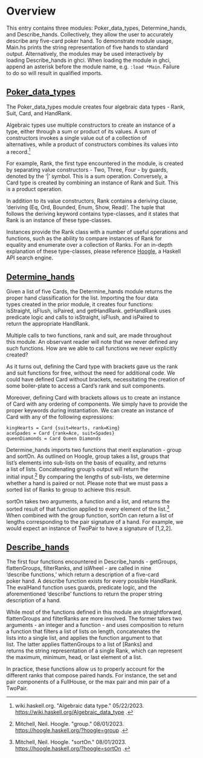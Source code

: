 # Overview<br/>
This entry contains three modules: Poker_data_types, Determine_hands,<br/>
and Describe_hands.  Collectively, they allow the user to accurately<br/>
describe any five-card poker hand.  To demonstrate module usage,<br/>
Main.hs prints the string representation of five hands to standard<br/>
output.  Alternatively, the modules may be used interactively by<br/>
loading Describe_hands in ghci.  When loading the module in ghci,<br/>
append an asterisk before the module name, e.g. `:load *Main`.  Failure<br/>
to do so will result in qualified imports.<br/>

## [Poker_data_types](./Poker_data_types.hs)<br/>
The Poker_data_types module creates four algebraic data types - Rank,<br/>
Suit, Card, and HandRank.  

Algebraic types use multiple constructors to create an instance of a<br/>
type, either through a sum or product of its values.  A sum of<br/>
constructors invokes a single value out of a collection of<br/>
alternatives, while a product of constructors combines its values into<br/>
a record.[^1]<br/>

For example, Rank, the first type encountered in the module, is created<br/>
by separating value constructors - Two, Three, Four - by guards,<br/>
denoted by the ‘|’ symbol.  This is a sum operation.  Conversely, a<br/>
Card type is created by combining an instance of Rank and Suit.  This<br/>
is a product operation.<br/>

In addition to its value constructors, Rank contains a deriving clause,<br/>
‘deriving (Eq, Ord, Bounded, Enum, Show, Read)’.  The tuple that<br/>
follows the deriving keyword contains type-classes, and it states that<br/>
Rank is an instance of these type-classes.<br/>

Instances provide the Rank class with a number of useful operations and<br/>
functions, such as the ability to compare instances of Rank for<br/>
equality and enumerate over a collection of Ranks.  For an in-depth<br/>
explanation of these type-classes, please reference [Hoogle](https://hoogle.haskell.org/), a Haskell<br/>
API search engine.<br/>

## [Determine_hands](./Determine_hands.hs)<br/>
Given a list of five Cards, the Determine_hands module returns the<br/>
proper hand classification for the list.   Importing the four data<br/>
types created in the prior module, it creates four functions:<br/>
isStraight, isFlush, isPaired, and getHandRank.  getHandRank uses<br/>
predicate logic and calls to isStraight, isFlush, and isPaired to<br/>
return the appropriate HandRank.<br/>

Multiple calls to two functions, rank and suit, are made throughout<br/>
this module.  An observant reader will note that we never defined any<br/>
such functions.  How are we able to call functions we never explicitly<br/>
created?<br/>

As it turns out, defining the Card type with brackets gave us the rank<br/>
and suit functions for free, without the need for additional code.  We<br/>
could have defined Card without brackets, necessitating the creation of<br/>
some boiler-plate to access a Card’s rank and suit components.<br/>

Moreover, defining Card with brackets allows us to create an instance<br/>
of Card with any ordering of components.  We simply have to provide the<br/>
proper keywords during instantiation.  We can create an instance of<br/>
Card with any of the following expressions:<br/>

```
kingHearts = Card {suit=Hearts, rank=King}
aceSpades = Card {rank=Ace, suit=Spades}
queenDiamonds = Card Queen Diamonds
```

Determine_hands imports two functions that merit explanation - group<br/>
and sortOn.  As outlined on Hoogle,  group takes a list, groups that<br/>
list’s elements into sub-lists on the basis of equality, and returns<br/>
a list of lists.  Concatenating group’s output will return the<br/>
initial input.[^2]  By comparing the lengths of sub-lists, we determine<br/>
whether a hand is paired or not.  Please note that we must pass a<br/>
sorted list of Ranks to group to achieve this result.<br/>

sortOn takes two arguments, a function and a list, and returns the<br/>
sorted result of that function applied to every element of the list.[^3]<br/>
When combined with the group function, sortOn can return a list of<br/>
lengths corresponding to the pair signature of a hand.  For example, we<br/>
would expect an instance of TwoPair to have a signature of [1,2,2].<br/>

## [Describe_hands](./Describe_hands.hs)<br/>
The first four functions encountered in Describe_hands - getGroups,<br/>
flattenGroups, filterRanks, and isWheel - are called in nine<br/>
‘describe functions,’ which return a description of a five-card<br/>
poker hand.  A describe function exists for every possible HandRank.<br/>
The evalHand function uses guards, predicate logic, and the<br/>
aforementioned ‘describe’ functions to return the proper string<br/>
description of a hand.<br/>

While most of the functions defined in this module are straightforward,<br/>
flattenGroups and filterRanks are more involved.  The former takes two<br/>
arguments - an integer and a function - and uses composition to return<br/>
a function that filters a list of lists on length, concatenates the<br/>
lists into a single list, and applies the function argument to that<br/>
list.  The latter applies flattenGroups to a list of \[Ranks\] and<br/>
returns the string representation of a single Rank, which can represent<br/>
the maximum, minimum, head, or last element of a list.<br/>

In practice, these functions allow us to properly account for the<br/>
different ranks that compose paired hands.  For instance, the set and<br/>
pair components of a FullHouse, or the max pair and min pair of a<br/>
TwoPair.<br/>

[^1]: wiki.haskell.org. "Algebraic data type." 05/22/2023.<br/>
  https://wiki.haskell.org/Algebraic_data_type .

[^2]: Mitchell, Neil.  Hoogle. "group."  08/01/2023.<br/>
  https://hoogle.haskell.org/?hoogle=group .

[^3]: Mitchell, Neil.  Hoogle. "sortOn."  08/01/2023.<br/>
  https://hoogle.haskell.org/?hoogle=sortOn .
